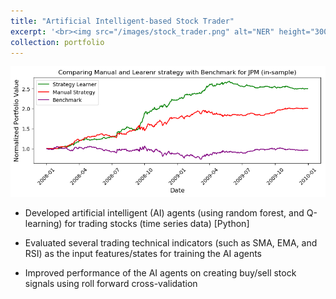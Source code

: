 ```yaml
---
title: "Artificial Intelligent-based Stock Trader"
excerpt: '<br><img src="/images/stock_trader.png" alt="NER" height="300"  width="300">'
collection: portfolio
---
```


<img src='/images/stock_trader.png'>

* Developed artificial intelligent (AI) agents (using random forest, and Q-learning) for trading stocks (time series data) [Python]


* Evaluated several trading technical indicators (such as SMA, EMA, and RSI) as the input features/states for training the AI agents


* Improved performance of the AI agents on creating buy/sell stock signals using roll forward cross-validation

